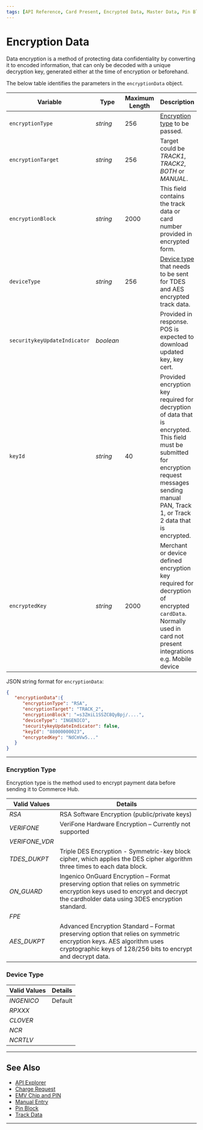 ```yaml
---
tags: [API Reference, Card Present, Encrypted Data, Master Data, Pin Block]
---
```


# Encryption Data

Data encryption is a method of protecting data confidentiality by converting it to encoded information, that can only be decoded with a unique decryption key, generated either at the time of encryption or beforehand.

<!--
type: tab
titles: encryptionData, JSON Example
-->

The below table identifies the parameters in the `encryptionData` object.

| Variable | Type | Maximum Length | Description |
| -------- | ---- | ------- | -------------------------------|
| `encryptionType` | *string* | 256 | [Encryption type](#encryption-type) to be passed. |
| `encryptionTarget` | *string* | 256 | Target could be *TRACK1*, *TRACK2*, *BOTH* or *MANUAL*. |
| `encryptionBlock` | *string* | 2000 | This field contains the track data or card number provided in encrypted form. |
| `deviceType` | *string* | 256 | [Device type](#device-type) that needs to be sent for TDES and AES encrypted track data. |
| `securitykeyUpdateIndicator` | *boolean* |  | Provided in response. POS is expected to download updated key, key cert. |
| `keyId` | *string* | 40 | Provided encryption key required for decryption of data that is encrypted. This field must be submitted for encryption request messages sending manual PAN, Track 1, or Track 2 data that is encrypted. |
| `encryptedKey` | *string* | 2000 | Merchant or device defined encryption key required for decryption of encrypted `cardData`. Normally used in card not present integrations e.g. Mobile device |

<!--
type: tab
-->

JSON string format for `encryptionData`:

```json
{
   "encryptionData":{
      "encryptionType": "RSA",
      "encryptionTarget": "TRACK_2",
      "encryptionBlock": "=s3ZmiL1SSZC8QyBpj/....",
      "deviceType": "INGENICO",
      "securitykeyUpdateIndicator": false,
      "keyId": "88000000023",
      "encryptedKey": "NdCmVw5..."
   }
} 
```

<!-- type: tab-end -->

---

### Encryption Type

Encryption type is the method used to encrypt payment data before sending it to Commerce Hub.

| Valid Values | Details |
| ----- | ----- | 
| *RSA* | RSA Software Encryption (public/private keys) |
| *VERIFONE* | VeriFone Hardware Encryption – Currently not supported |
| *VERIFONE_VDR* | |
| *TDES_DUKPT* | Triple DES Encryption - Symmetric-key block cipher, which applies the DES cipher algorithm three times to each data block. |
| *ON_GUARD* | Ingenico OnGuard Encryption – Format preserving option that relies on symmetric encryption keys used to encrypt and decrypt the cardholder data using 3DES encryption standard. |
| *FPE* | |
| *AES_DUKPT* | Advanced Encryption Standard – Format preserving option that relies on symmetric encryption keys. AES algorithm uses cryptographic keys of 128/256 bits to encrypt and decrypt data. |

### Device Type

| Valid Values | Details |
| ----- | ----- | 
| *INGENICO* | Default | 
| *RPXXX* | |
| *CLOVER* | |
| *NCR* | |
| *NCRTLV* | |

--- 

## See Also

- [API Explorer](../api/?type=post&path=/payments/v1/charges)
- [Charge Request](?path=docs/Resources/API-Documents/Payments/Charges.md)
- [EMV Chip and PIN](?path=docs/In-Person/Encrypted-Payments/EMV.md)
- [Manual Entry](?path=docs/In-Person/Encrypted-Payments/Manual.md)
- [Pin Block](?path=docs/Resources/Master-Data/Pin-Block.md)
- [Track Data](?path=docs/In-Person/Encrypted-Payments/Track.md)

---
